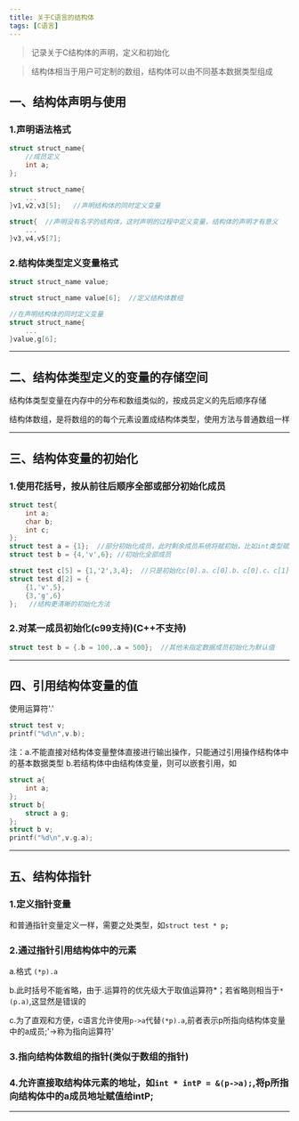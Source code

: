 ```yaml
---
title: 关于C语言的结构体
tags: [C语言]
---
```


> 记录关于C结构体的声明，定义和初始化

> 结构体相当于用户可定制的数组，结构体可以由不同基本数据类型组成

## 一、结构体声明与使用

### 1.声明语法格式

```c
struct struct_name{
	//成员定义
	int a;
};

struct struct_name{
	...
}v1,v2,v3[5];   //声明结构体的同时定义变量

struct{  //声明没有名字的结构体，这时声明的过程中定义变量，结构体的声明才有意义
	...
}v3,v4,v5[7];
```

### 2.结构体类型定义变量格式

```c
struct struct_name value;

struct struct_name value[6];  //定义结构体数组

//在声明结构体的同时定义变量
struct struct_name{
	...
}value,g[6];
```

-------------------------


## 二、结构体类型定义的变量的存储空间

结构体类型变量在内存中的分布和数组类似的，按成员定义的先后顺序存储

结构体数组，是将数组的的每个元素设置成结构体类型，使用方法与普通数组一样

------------------------


## 三、结构体变量的初始化

### 1.使用花括号，按从前往后顺序全部或部分初始化成员

```c
struct test{
	int a;
	char b;
	int c;
};
struct test a = {1};  //部分初始化成员，此时剩余成员系统将赋初始，比如int类型赋1，char类型赋空字符,指针初始化为NULL
struct test b = {4,'v',6}; //初始化全部成员

struct test c[5] = {1,'2',3,4};  //只是初始化c[0].a、c[0].b、c[0].c、c[1].a,其他赋予默认值
struct test d[2] = {
	{1,'v',5},
	{3,'g',6}
};   //结构更清晰的初始化方法
```

### 2.对某一成员初始化(c99支持)(C++不支持)


```c
struct test b = {.b = 100,.a = 500};  //其他未指定数据成员初始化为默认值
```

----------------------


## 四、引用结构体变量的值

使用运算符'.'

```c
struct test v;
printf("%d\n",v.b);
```

注：a.不能直接对结构体变量整体直接进行输出操作，只能通过引用操作结构体中的基本数据类型
    b.若结构体中由结构体变量，则可以嵌套引用，如

```c
struct a{
	int a;
}; 
struct b{
	struct a g;
};
struct b v;
printf("%d\n",v.g.a);
```

----------------------


## 五、结构体指针

### 1.定义指针变量

和普通指针变量定义一样，需要之处类型，如`struct test * p;`

### 2.通过指针引用结构体中的元素

a.格式	`(*p).a` 

b.此时括号不能省略，由于.运算符的优先级大于取值运算符\*；若省略则相当于`*(p.a)`,这显然是错误的

c.为了直观和方便，c语言允许使用`p->a`代替`(*p).a`,前者表示p所指向结构体变量中的a成员;'->称为指向运算符'

### 3.指向结构体数组的指针(类似于数组的指针)

### 4.允许直接取结构体元素的地址，如`int * intP = &(p->a);`,将p所指向结构体中的a成员地址赋值给intP;

--------------------
